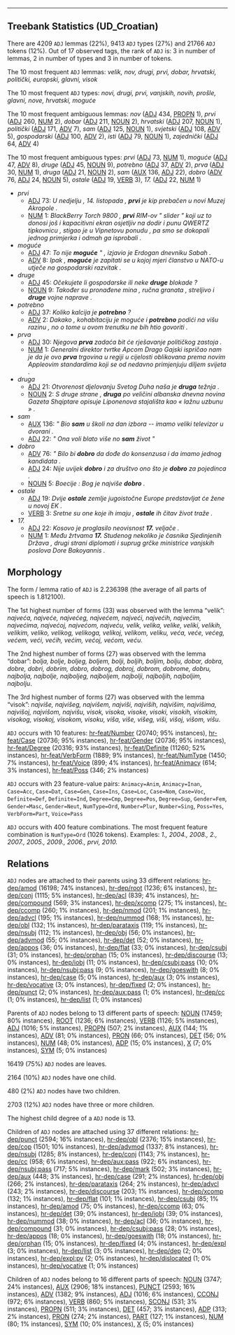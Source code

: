 

--------------------------------------------------------------------------------

## Treebank Statistics (UD_Croatian)

There are 4209 `ADJ` lemmas (22%), 9413 `ADJ` types (27%) and 21766 `ADJ` tokens (12%).
Out of 17 observed tags, the rank of `ADJ` is: 3 in number of lemmas, 2 in number of types and 3 in number of tokens.

The 10 most frequent `ADJ` lemmas: <em>velik, nov, drugi, prvi, dobar, hrvatski, politički, europski, glavni, visok</em>

The 10 most frequent `ADJ` types:  <em>novi, drugi, prvi, vanjskih, novih, prošle, glavni, nove, hrvatski, moguće</em>

The 10 most frequent ambiguous lemmas: <em>nov</em> ([ADJ]() 434, [PROPN]() 1), <em>prvi</em> ([ADJ]() 260, [NUM]() 2), <em>dobar</em> ([ADJ]() 211, [NOUN]() 2), <em>hrvatski</em> ([ADJ]() 207, [NOUN]() 1), <em>politički</em> ([ADJ]() 171, [ADV]() 7), <em>sam</em> ([ADJ]() 125, [NOUN]() 1), <em>svjetski</em> ([ADJ]() 108, [ADV]() 5), <em>gospodarski</em> ([ADJ]() 100, [ADV]() 2), <em>isti</em> ([ADJ]() 79, [NOUN]() 1), <em>zajednički</em> ([ADJ]() 64, [ADV]() 4)

The 10 most frequent ambiguous types:  <em>prvi</em> ([ADJ]() 73, [NUM]() 1), <em>moguće</em> ([ADJ]() 47, [ADV]() 8), <em>druge</em> ([ADJ]() 45, [NOUN]() 9), <em>potrebno</em> ([ADJ]() 37, [ADV]() 2), <em>prva</em> ([ADJ]() 30, [NUM]() 1), <em>druga</em> ([ADJ]() 21, [NOUN]() 2), <em>sam</em> ([AUX]() 136, [ADJ]() 22), <em>dobro</em> ([ADV]() 76, [ADJ]() 24, [NOUN]() 5), <em>ostale</em> ([ADJ]() 19, [VERB]() 3), <em>17.</em> ([ADJ]() 22, [NUM]() 1)


* <em>prvi</em>
  * [ADJ]() 73: <em>U nedjelju , 14. listopada , <b>prvi</b> je kip prebačen u novi Muzej Akropole .</em>
  * [NUM]() 1: <em>BlackBerry Torch 9800 , <b>prvi</b> RIM-ov " slider " koji uz to donosi još i kapacitivni ekran osjetljiv na dodir i punu QWERTZ tipkovnicu , stigao je u Vipnetovu ponudu , pa smo se dokopali jednog primjerka i odmah ga isprobali .</em>
* <em>moguće</em>
  * [ADJ]() 47: <em>To nije <b>moguće</b> " , izjavio je Erdogan dnevniku Sabah .</em>
  * [ADV]() 8: <em>Ipak , <b>moguće</b> je zapitati se u kojoj mjeri članstvo u NATO-u utječe na gospodarski razvitak .</em>
* <em>druge</em>
  * [ADJ]() 45: <em>Očekujete li gospodarske ili neke <b>druge</b> blokade ?</em>
  * [NOUN]() 9: <em>Također su pronađene mina , ručna granata , streljivo i <b>druge</b> vojne naprave .</em>
* <em>potrebno</em>
  * [ADJ]() 37: <em>Koliko kalcija je <b>potrebno</b> ?</em>
  * [ADV]() 2: <em>Dakako , kohabitaciju je moguće i <b>potrebno</b> podići na višu razinu , no o tome u ovom trenutku ne bih htio govoriti .</em>
* <em>prva</em>
  * [ADJ]() 30: <em>Njegova <b>prva</b> zadaća bit će rješavanje političkog zastoja .</em>
  * [NUM]() 1: <em>Generalni direktor tvrtke Apcom Drago Gajski ispričao nam je da je ovo <b>prva</b> trgovina u regiji u cijelosti oblikovana prema novim Appleovim standardima koji se od nedavno primjenjuju diljem svijeta .</em>
* <em>druga</em>
  * [ADJ]() 21: <em>Otvorenost djelovanju Svetog Duha naša je <b>druga</b> težnja .</em>
  * [NOUN]() 2: <em>S druge strane , <b>druga</b> po veličini albanska dnevna novina Gazeta Shqiptare opisuje Liponenova stajališta kao « lažnu uzbunu » .</em>
* <em>sam</em>
  * [AUX]() 136: <em>" Bio <b>sam</b> u školi na dan izbora -- imamo veliki televizor u dvorani .</em>
  * [ADJ]() 22: <em>" Ona voli blato više no <b>sam</b> život "</em>
* <em>dobro</em>
  * [ADV]() 76: <em>" Bilo bi <b>dobro</b> da dođe do konsenzusa i da imamo jednog kandidata .</em>
  * [ADJ]() 24: <em>Nije uvijek <b>dobro</b> i za društvo ono što je <b>dobro</b> za pojedinca .</em>
  * [NOUN]() 5: <em>Boecije : Bog je najviše <b>dobro</b> .</em>
* <em>ostale</em>
  * [ADJ]() 19: <em>Dvije <b>ostale</b> zemlje jugoistočne Europe predstavljat će žene u novoj EK .</em>
  * [VERB]() 3: <em>Sretne su one koje ih imaju , <b>ostale</b> ih čitav život traže .</em>
* <em>17.</em>
  * [ADJ]() 22: <em>Kosovo je proglasilo neovisnost <b>17.</b> veljače .</em>
  * [NUM]() 1: <em>Među žrtvama <b>17.</b> Studenog nekoliko je časnika Sjedinjenih Država , drugi strani diplomati i suprug grčke ministrice vanjskih poslova Dore Bakoyannis .</em>

## Morphology

The form / lemma ratio of `ADJ` is 2.236398 (the average of all parts of speech is 1.812100).

The 1st highest number of forms (33) was observed with the lemma “velik”: <em>najveća, najveće, najvećeg, najvećem, najveći, najvećih, najvećim, najvećima, najvećoj, najvećom, najveću, velik, velika, velike, veliki, velikih, velikim, veliko, velikog, velikoga, velikoj, velikom, veliku, veća, veće, većeg, većem, veći, većih, većim, većoj, većom, veću</em>.

The 2nd highest number of forms (27) was observed with the lemma “dobar”: <em>bolja, bolje, boljeg, boljem, bolji, boljih, boljim, bolju, dobar, dobra, dobre, dobri, dobrim, dobro, dobrog, dobroj, dobrom, dobrome, dobru, najbolja, najbolje, najboljeg, najboljem, najbolji, najboljih, najboljim, najbolju</em>.

The 3rd highest number of forms (27) was observed with the lemma “visok”: <em>najviše, najvišeg, najvišem, najviši, najviših, najvišim, najvišima, najvišoj, najvišom, najvišu, visok, visoka, visoke, visoki, visokih, visokim, visokog, visokoj, visokom, visoku, viša, više, višeg, viši, višoj, višom, višu</em>.

`ADJ` occurs with 10 features: [hr-feat/Number]() (20740; 95% instances), [hr-feat/Case]() (20736; 95% instances), [hr-feat/Gender]() (20736; 95% instances), [hr-feat/Degree]() (20316; 93% instances), [hr-feat/Definite]() (11260; 52% instances), [hr-feat/VerbForm]() (1889; 9% instances), [hr-feat/NumType]() (1450; 7% instances), [hr-feat/Voice]() (899; 4% instances), [hr-feat/Animacy]() (614; 3% instances), [hr-feat/Poss]() (346; 2% instances)

`ADJ` occurs with 23 feature-value pairs: `Animacy=Anim`, `Animacy=Inan`, `Case=Acc`, `Case=Dat`, `Case=Gen`, `Case=Ins`, `Case=Loc`, `Case=Nom`, `Case=Voc`, `Definite=Def`, `Definite=Ind`, `Degree=Cmp`, `Degree=Pos`, `Degree=Sup`, `Gender=Fem`, `Gender=Masc`, `Gender=Neut`, `NumType=Ord`, `Number=Plur`, `Number=Sing`, `Poss=Yes`, `VerbForm=Part`, `Voice=Pass`

`ADJ` occurs with 400 feature combinations.
The most frequent feature combination is `NumType=Ord` (1026 tokens).
Examples: <em>1., 2004., 2008., 2., 2007., 2005., 2009., 2006., prvi, 2010.</em>


## Relations

`ADJ` nodes are attached to their parents using 33 different relations: [hr-dep/amod]() (16198; 74% instances), [hr-dep/root]() (1236; 6% instances), [hr-dep/conj]() (1115; 5% instances), [hr-dep/acl]() (839; 4% instances), [hr-dep/compound]() (569; 3% instances), [hr-dep/xcomp]() (275; 1% instances), [hr-dep/ccomp]() (260; 1% instances), [hr-dep/nmod]() (201; 1% instances), [hr-dep/advcl]() (195; 1% instances), [hr-dep/nummod]() (168; 1% instances), [hr-dep/obl]() (132; 1% instances), [hr-dep/parataxis]() (119; 1% instances), [hr-dep/nsubj]() (112; 1% instances), [hr-dep/obj]() (56; 0% instances), [hr-dep/advmod]() (55; 0% instances), [hr-dep/det]() (52; 0% instances), [hr-dep/appos]() (36; 0% instances), [hr-dep/flat]() (33; 0% instances), [hr-dep/csubj]() (31; 0% instances), [hr-dep/orphan]() (15; 0% instances), [hr-dep/discourse]() (13; 0% instances), [hr-dep/iobj]() (11; 0% instances), [hr-dep/csubj:pass]() (10; 0% instances), [hr-dep/nsubj:pass]() (9; 0% instances), [hr-dep/goeswith]() (8; 0% instances), [hr-dep/case]() (5; 0% instances), [hr-dep/aux]() (3; 0% instances), [hr-dep/vocative]() (3; 0% instances), [hr-dep/fixed]() (2; 0% instances), [hr-dep/punct]() (2; 0% instances), [hr-dep/aux:pass]() (1; 0% instances), [hr-dep/cc]() (1; 0% instances), [hr-dep/list]() (1; 0% instances)

Parents of `ADJ` nodes belong to 13 different parts of speech: [NOUN]() (17459; 80% instances), [ROOT]() (1236; 6% instances), [VERB]() (1126; 5% instances), [ADJ]() (1016; 5% instances), [PROPN]() (507; 2% instances), [AUX]() (144; 1% instances), [ADV]() (81; 0% instances), [PRON]() (66; 0% instances), [DET]() (56; 0% instances), [NUM]() (48; 0% instances), [ADP]() (15; 0% instances), [X]() (7; 0% instances), [SYM]() (5; 0% instances)

16419 (75%) `ADJ` nodes are leaves.

2164 (10%) `ADJ` nodes have one child.

480 (2%) `ADJ` nodes have two children.

2703 (12%) `ADJ` nodes have three or more children.

The highest child degree of a `ADJ` node is 13.

Children of `ADJ` nodes are attached using 37 different relations: [hr-dep/punct]() (2594; 16% instances), [hr-dep/obl]() (2376; 15% instances), [hr-dep/cop]() (1501; 10% instances), [hr-dep/advmod]() (1337; 8% instances), [hr-dep/nsubj]() (1285; 8% instances), [hr-dep/conj]() (1143; 7% instances), [hr-dep/cc]() (958; 6% instances), [hr-dep/aux:pass]() (922; 6% instances), [hr-dep/nsubj:pass]() (717; 5% instances), [hr-dep/mark]() (502; 3% instances), [hr-dep/aux]() (448; 3% instances), [hr-dep/case]() (291; 2% instances), [hr-dep/obj]() (266; 2% instances), [hr-dep/parataxis]() (264; 2% instances), [hr-dep/advcl]() (243; 2% instances), [hr-dep/discourse]() (203; 1% instances), [hr-dep/xcomp]() (132; 1% instances), [hr-dep/flat]() (101; 1% instances), [hr-dep/csubj]() (85; 1% instances), [hr-dep/amod]() (75; 0% instances), [hr-dep/ccomp]() (63; 0% instances), [hr-dep/det]() (39; 0% instances), [hr-dep/iobj]() (39; 0% instances), [hr-dep/nummod]() (38; 0% instances), [hr-dep/acl]() (36; 0% instances), [hr-dep/compound]() (31; 0% instances), [hr-dep/csubj:pass]() (28; 0% instances), [hr-dep/appos]() (18; 0% instances), [hr-dep/goeswith]() (18; 0% instances), [hr-dep/orphan]() (15; 0% instances), [hr-dep/fixed]() (4; 0% instances), [hr-dep/expl]() (3; 0% instances), [hr-dep/list]() (3; 0% instances), [hr-dep/dep]() (2; 0% instances), [hr-dep/expl:pv]() (2; 0% instances), [hr-dep/dislocated]() (1; 0% instances), [hr-dep/vocative]() (1; 0% instances)

Children of `ADJ` nodes belong to 16 different parts of speech: [NOUN]() (3747; 24% instances), [AUX]() (2906; 18% instances), [PUNCT]() (2593; 16% instances), [ADV]() (1382; 9% instances), [ADJ]() (1016; 6% instances), [CCONJ]() (972; 6% instances), [VERB]() (860; 5% instances), [SCONJ]() (531; 3% instances), [PROPN]() (511; 3% instances), [DET]() (457; 3% instances), [ADP]() (313; 2% instances), [PRON]() (274; 2% instances), [PART]() (127; 1% instances), [NUM]() (80; 1% instances), [SYM]() (10; 0% instances), [X]() (5; 0% instances)

